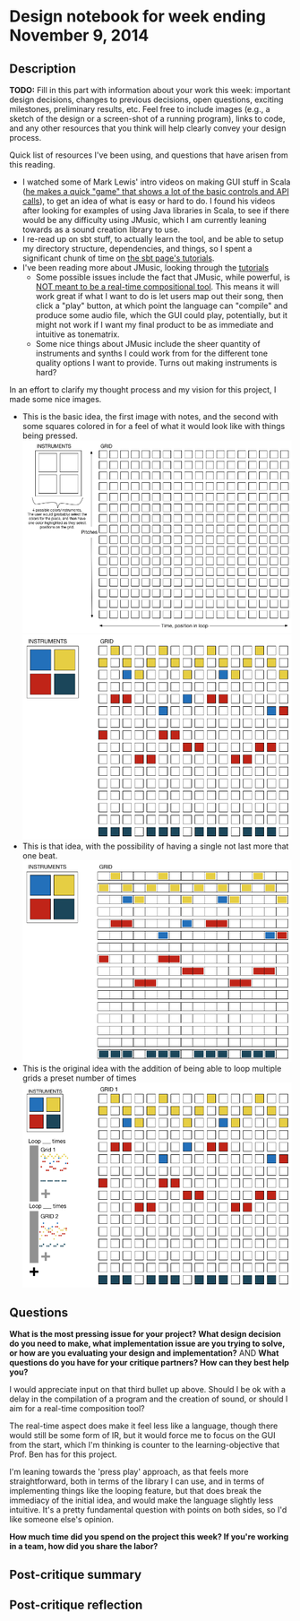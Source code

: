 # Design notebook for week ending November 9, 2014

## Description

**TODO:** Fill in this part with information about your work this week:
important design decisions, changes to previous decisions, open questions,
exciting milestones, preliminary results, etc. Feel free to include images
(e.g., a sketch of the design or a screen-shot of a running program), links to
code, and any other resources that you think will help clearly convey your
design process.

Quick list of resources I've been using, and questions that have arisen from this reading.

* I watched some of Mark Lewis' intro videos on making GUI stuff in Scala ([he makes a quick "game" that shows a lot of the basic controls and API calls](https://www.youtube.com/watch?v=AIdBBMVrRLQ)), to get an idea of what is easy or hard to do. I found his videos after looking for examples of using Java libraries in Scala, to see if there would be any difficulty using JMusic, which I am currently leaning towards as a sound creation library to use.
* I re-read up on sbt stuff, to actually learn the tool, and be able to setup my directory structure, dependencies, and things, so I spent a significant chunk of time on [the sbt page's tutorials](http://www.scala-sbt.org/0.13/tutorial/).
* I've been reading more about JMusic, looking through the [tutorials](http://explodingart.com/jmusic/jmtutorial/t1.html)
  * Some possible issues include the fact that JMusic, while powerful, is [NOT meant to be a real-time compositional tool](http://explodingart.com/jmusic/jmtutorial/x22.html). This means it will work great if what I want to do is let users map out their song, then click a "play" button, at which point the language can "compile" and produce some audio file, which the GUI could play, potentially, but it might not work if I want my final product to be as immediate and intuitive as tonematrix.
  * Some nice things about JMusic include the sheer quantity of instruments and synths I could work from for the different tone quality options I want to provide. Turns out making instruments is hard?

In an effort to clarify my thought process and my vision for this project, I made some nice images.
* This is the basic idea, the first image with notes, and the second with some squares colored in for a feel of what it would look like with things being pressed.
	![Basic with notes](https://github.com/cvcal/NoteMatrixWithTonality/blob/master/documents/initial_examples/GUI_idea_simpleWithNotes.png)
	![Basic in use](https://github.com/cvcal/NoteMatrixWithTonality/blob/master/documents/initial_examples/GUI_simple_inUse.png?raw=true)
* This is that idea, with the possibility of having a single not last more that one beat. 
	![Multiple beats](https://github.com/cvcal/NoteMatrixWithTonality/blob/master/documents/initial_examples/GUI_idea_continuousTime_inUse.png?raw=true)
* This is the original idea with the addition of being able to loop multiple grids a preset number of times 
	![Loops](https://github.com/cvcal/NoteMatrixWithTonality/blob/master/documents/initial_examples/GUI_idea_withLoops_inUse.png?raw=true)

## Questions

**What is the most pressing issue for your project? What design decision do
you need to make, what implementation issue are you trying to solve, or how
are you evaluating your design and implementation?** AND **What questions do 
you have for your critique partners? How can they best help you?**

I would appreciate input on that third bullet up above. Should I be ok with a delay in the compilation of a program and the creation of sound, or should I aim for a real-time composition tool?

The real-time aspect does make it feel less like a language, though there would still be some form of IR, but it would force me to focus on the GUI from the start, which I'm thinking is counter to the learning-objective that Prof. Ben has for this project.

I'm leaning towards the 'press play' approach, as that feels more straightforward, both in terms of the library I can use, and in terms of implementing things like the looping feature, but that does break the immediacy of the initial idea, and would make the language slightly less intuitive. It's a pretty fundamental question with points on both sides, so I'd like someone else's opinion.


**How much time did you spend on the project this week? If you're working in a
team, how did you share the labor?**

## Post-critique summary

## Post-critique reflection
